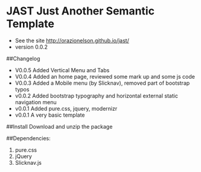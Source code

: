 # JAST Just Another Semantic Template

* See the site http://orazionelson.github.io/jast/
* version 0.0.2

##Changelog
* V0.0.5 Added Vertical Menu and Tabs
* V0.0.4 Added an home page, reviewed some mark up and some js code
* V0.0.3 Added a Mobile menu (by Slicknav), removed part of bootstrap typos
* v0.0.2 Added bootstrap typography and horizontal external static navigation menu
* v0.0.1 Added pure.css, jquery, modernizr
* v0.0.1 A very basic template

##Install
Download and unzip the package

##Dependencies: 

1. pure.css
2. jQuery
3. Slicknav.js

